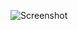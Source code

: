 ![Screenshot](https://raw.githubusercontent.com/Cryakl/Ultimate-RAT-Collection/refs/heads/main/TsuRat/TsuRat%20v1.0%20Beta/Screenshot.png)
